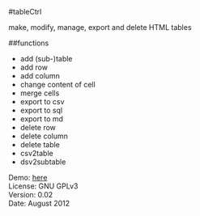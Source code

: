 #tableCtrl

make, modify, manage, export and delete HTML tables

##functions

* add (sub-)table
* add row
* add column
* change content of cell
* merge cells
* export to csv
* export to sql
* export to md
* delete row
* delete column
* delete table
* csv2table
* dsv2subtable

Demo: [here](http://simon.waldherr.eu/projects/tablectrl/)  
License: GNU GPLv3  
Version: 0.02  
Date: August 2012
